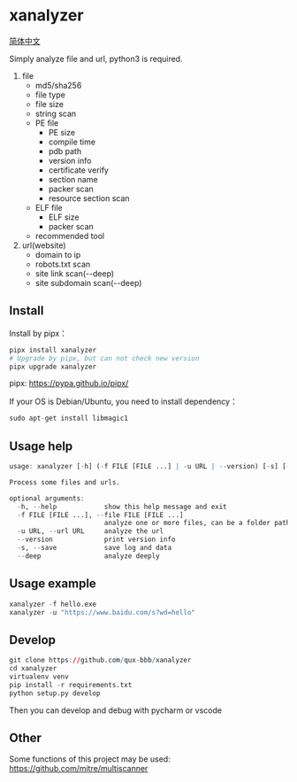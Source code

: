 # xanalyzer

[简体中文](README.md)  

Simply analyze file and url, python3 is required.  

1. file
    - md5/sha256
    - file type
    - file size
    - string scan
    - PE file
        - PE size
        - compile time
        - pdb path
        - version info
        - certificate verify
        - section name
        - packer scan
        - resource section scan
    - ELF file
        - ELF size
        - packer scan
    - recommended tool
2. url(website)
    - domain to ip
    - robots.txt scan
    - site link scan(--deep)
    - site subdomain scan(--deep)

## Install
Install by pipx：  
```r
pipx install xanalyzer
# Upgrade by pipx, but can not check new version
pipx upgrade xanalyzer
```
pipx: https://pypa.github.io/pipx/  

If your OS is Debian/Ubuntu, you need to install dependency：  
```r
sudo apt-get install libmagic1
```

## Usage help
```r
usage: xanalyzer [-h] (-f FILE [FILE ...] | -u URL | --version) [-s] [--deep]

Process some files and urls.

optional arguments:
  -h, --help            show this help message and exit
  -f FILE [FILE ...], --file FILE [FILE ...]
                        analyze one or more files, can be a folder path
  -u URL, --url URL     analyze the url
  --version             print version info
  -s, --save            save log and data
  --deep                analyze deeply
```

## Usage example
```r
xanalyzer -f hello.exe
xanalyzer -u "https://www.baidu.com/s?wd=hello"
```

## Develop
```r
git clone https://github.com/qux-bbb/xanalyzer
cd xanalyzer
virtualenv venv
pip install -r requirements.txt
python setup.py develop
```
Then you can develop and debug with pycharm or vscode  


## Other
Some functions of this project may be used:  
https://github.com/mitre/multiscanner  
